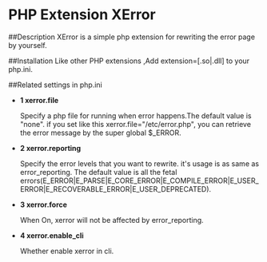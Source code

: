 PHP Extension XError
======

##Description
XError is a simple php extension for rewriting the error page by yourself.

##Installation
Like other PHP extensions ,Add extension=[.so|.dll] to your php.ini. 


##Related settings in php.ini

- **1 xerror.file**

   Specify a php file for running when error happens.The default value is "none".
if you set like this xerror.file="/etc/error.php", you can retrieve  the error message by the super global $_ERROR.


- **2 xerror.reporting**

  Specify the error levels that you want to rewrite. it's usage is as same as error_reporting. The default value is all the fetal errors(E_ERROR|E_PARSE|E_CORE_ERROR|E_COMPILE_ERROR|E_USER_ERROR|E_RECOVERABLE_ERROR|E_USER_DEPRECATED).

- **3 xerror.force**

  When On, xerror will not be affected by error_reporting.

- **4 xerror.enable_cli**

  Whether enable xerror in cli.

  


